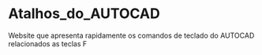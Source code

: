 # Atalhos_do_AUTOCAD
Website que apresenta rapidamente os comandos de teclado do AUTOCAD relacionados as teclas F
